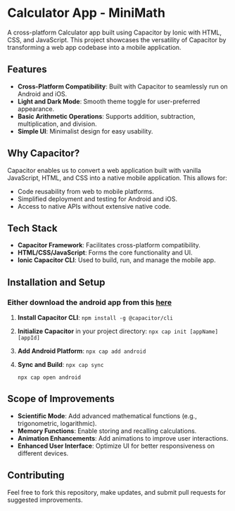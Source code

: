 # Calculator App - MiniMath

A cross-platform Calculator app built using Capacitor by Ionic with HTML, CSS, and JavaScript. This project showcases the versatility of Capacitor by transforming a web app codebase into a mobile application.

## Features

- **Cross-Platform Compatibility**: Built with Capacitor to seamlessly run on Android and iOS.
- **Light and Dark Mode**: Smooth theme toggle for user-preferred appearance.
- **Basic Arithmetic Operations**: Supports addition, subtraction, multiplication, and division.
- **Simple UI**: Minimalist design for easy usability.

## Why Capacitor?

Capacitor enables us to convert a web application built with vanilla JavaScript, HTML, and CSS into a native mobile application. This allows for:

- Code reusability from web to mobile platforms.
- Simplified deployment and testing for Android and iOS.
- Access to native APIs without extensive native code.

## Tech Stack

- **Capacitor Framework**: Facilitates cross-platform compatibility.
- **HTML/CSS/JavaScript**: Forms the core functionality and UI.
- **Ionic Capacitor CLI**: Used to build, run, and manage the mobile app.

## Installation and Setup

### Either download the android app from this [here](https://mega.nz/file/VgoliJRK#KhF_YpN2vA2Qr7nZAS72Km2U401GECbpGO-LESP7oA0)

1. **Install Capacitor CLI**:
   ```npm install -g @capacitor/cli```
2. **Initialize Capacitor** in your project directory:
   ```npx cap init [appName] [appId]```
3. **Add Android Platform**:
   ```npx cap add android```
4. **Sync and Build**:
   ```npx cap sync```
    
    ```npx cap open android```

## Scope of Improvements

- **Scientific Mode**: Add advanced mathematical functions (e.g., trigonometric, logarithmic).
- **Memory Functions**: Enable storing and recalling calculations.
- **Animation Enhancements**: Add animations to improve user interactions.
- **Enhanced User Interface**: Optimize UI for better responsiveness on different devices.

## Contributing

Feel free to fork this repository, make updates, and submit pull requests for suggested improvements.
